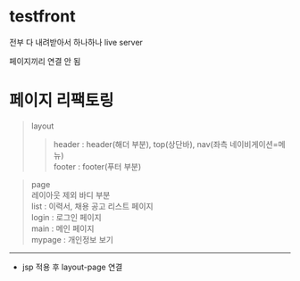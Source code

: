 # testfront

전부 다 내려받아서 하나하나 live server

페이지끼리 연결 안 됨

# 페이지 리팩토링

> layout
>> header : header(해더 부분), top(상단바), nav(좌측 네이비게이션=메뉴) <br>
>> footer : footer(푸터 부분)

> page
<br> 레이아웃 제외 바디 부분
<br>list : 이력서, 채용 공고 리스트 페이지
<br> login : 로그인 페이지
<br> main : 메인 페이지
<br> mypage : 개인정보 보기

---
* jsp 적용 후 layout-page 연결
